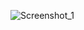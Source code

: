 ![Screenshot_1](https://github.com/igorbartmann/ComputacaoGrafica/assets/68578350/3389b411-54af-44df-bae8-41d28c79acca)
